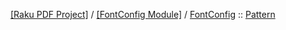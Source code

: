 [[Raku PDF Project]](https://pdf-raku.github.io)
 / [[FontConfig Module]](https://pdf-raku.github.io/FontConfig)
 / [FontConfig](https://pdf-raku.github.io/FontConfig/FontConfig)
 :: [Pattern](https://pdf-raku.github.io/FontConfig/FontConfig/Pattern)




